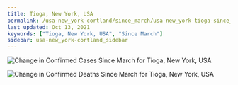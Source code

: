 ```yaml
---
title: Tioga, New York, USA
permalink: /usa-new_york-cortland/since_march/usa-new_york-tioga-since_march.html
last_updated: Oct 13, 2021
keywords: ["Tioga, New York, USA", "Since March"]
sidebar: usa-new_york-cortland_sidebar
---
```


![Change in Confirmed Cases Since March for Tioga, New York, USA](/covid_tracker/images/graphs/usa-new_york-tioga-delta_confirmed-since_march_graph.png)

![Change in Confirmed Deaths Since March for Tioga, New York, USA](/covid_tracker/images/graphs/usa-new_york-tioga-delta_deaths-since_march_graph.png)
